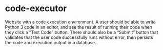 # code-executor
Website with a code execution environment. A user should be able to write Python 3 code in an editor, and see the result of running their code when they click a “Test Code” button. There should also be a “Submit” button that validates that the user code successfully runs without error, then persists the code and execution output in a database.
